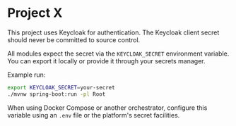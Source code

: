 # Project X

This project uses Keycloak for authentication. The Keycloak client secret should never be committed to source control.

All modules expect the secret via the `KEYCLOAK_SECRET` environment variable. You can export it locally or provide it through your secrets manager.

Example run:
```bash
export KEYCLOAK_SECRET=your-secret
./mvnw spring-boot:run -pl Root
```

When using Docker Compose or another orchestrator, configure this variable using an `.env` file or the platform's secret facilities.

